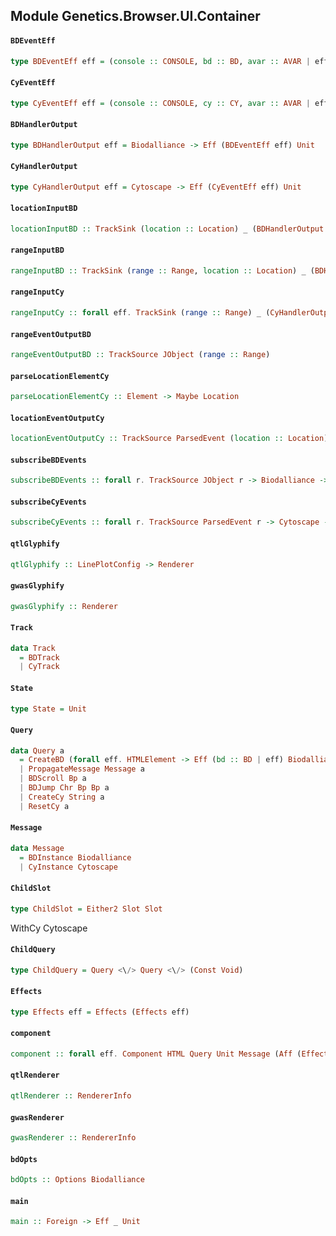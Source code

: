 ## Module Genetics.Browser.UI.Container

#### `BDEventEff`

``` purescript
type BDEventEff eff = (console :: CONSOLE, bd :: BD, avar :: AVAR | eff)
```

#### `CyEventEff`

``` purescript
type CyEventEff eff = (console :: CONSOLE, cy :: CY, avar :: AVAR | eff)
```

#### `BDHandlerOutput`

``` purescript
type BDHandlerOutput eff = Biodalliance -> Eff (BDEventEff eff) Unit
```

#### `CyHandlerOutput`

``` purescript
type CyHandlerOutput eff = Cytoscape -> Eff (CyEventEff eff) Unit
```

#### `locationInputBD`

``` purescript
locationInputBD :: TrackSink (location :: Location) _ (BDHandlerOutput _)
```

#### `rangeInputBD`

``` purescript
rangeInputBD :: TrackSink (range :: Range, location :: Location) _ (BDHandlerOutput _)
```

#### `rangeInputCy`

``` purescript
rangeInputCy :: forall eff. TrackSink (range :: Range) _ (CyHandlerOutput _)
```

#### `rangeEventOutputBD`

``` purescript
rangeEventOutputBD :: TrackSource JObject (range :: Range)
```

#### `parseLocationElementCy`

``` purescript
parseLocationElementCy :: Element -> Maybe Location
```

#### `locationEventOutputCy`

``` purescript
locationEventOutputCy :: TrackSource ParsedEvent (location :: Location)
```

#### `subscribeBDEvents`

``` purescript
subscribeBDEvents :: forall r. TrackSource JObject r -> Biodalliance -> BusRW (Variant r) -> Eff _ Unit
```

#### `subscribeCyEvents`

``` purescript
subscribeCyEvents :: forall r. TrackSource ParsedEvent r -> Cytoscape -> BusRW (Variant r) -> Eff _ Unit
```

#### `qtlGlyphify`

``` purescript
qtlGlyphify :: LinePlotConfig -> Renderer
```

#### `gwasGlyphify`

``` purescript
gwasGlyphify :: Renderer
```

#### `Track`

``` purescript
data Track
  = BDTrack
  | CyTrack
```

#### `State`

``` purescript
type State = Unit
```

#### `Query`

``` purescript
data Query a
  = CreateBD (forall eff. HTMLElement -> Eff (bd :: BD | eff) Biodalliance) a
  | PropagateMessage Message a
  | BDScroll Bp a
  | BDJump Chr Bp Bp a
  | CreateCy String a
  | ResetCy a
```

#### `Message`

``` purescript
data Message
  = BDInstance Biodalliance
  | CyInstance Cytoscape
```

#### `ChildSlot`

``` purescript
type ChildSlot = Either2 Slot Slot
```

WithCy Cytoscape

#### `ChildQuery`

``` purescript
type ChildQuery = Query <\/> Query <\/> (Const Void)
```

#### `Effects`

``` purescript
type Effects eff = Effects (Effects eff)
```

#### `component`

``` purescript
component :: forall eff. Component HTML Query Unit Message (Aff (Effects eff))
```

#### `qtlRenderer`

``` purescript
qtlRenderer :: RendererInfo
```

#### `gwasRenderer`

``` purescript
gwasRenderer :: RendererInfo
```

#### `bdOpts`

``` purescript
bdOpts :: Options Biodalliance
```

#### `main`

``` purescript
main :: Foreign -> Eff _ Unit
```


